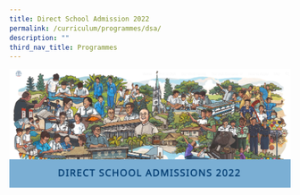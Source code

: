 ```yaml
---
title: Direct School Admission 2022
permalink: /curriculum/programmes/dsa/
description: ""
third_nav_title: Programmes
---
```

<!---Click [**here**](https://sites.google.com/hihs.edu.sg/hihs-dsa/) for Direct School Admission 2022--->


<a href="https://sites.google.com/hihs.edu.sg/hihs-dsa/">
<img src="images/Curriculum/Direct%20school%20admission%202022.png">